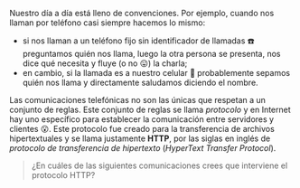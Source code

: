 Nuestro día a día está lleno de convenciones. Por ejemplo, cuando nos llaman  por teléfono casi siempre hacemos lo mismo:

- si nos llaman a un teléfono fijo sin identificador de llamadas :telephone: preguntamos quién nos llama, luego la otra persona se presenta, nos dice qué necesita y fluye (o no :stuck_out_tongue:) la charla;
- en cambio, si la llamada es a nuestro celular :iphone: probablemente sepamos quién nos llama y directamente saludamos diciendo el nombre.

Las comunicaciones telefónicas no son las únicas que respetan a un conjunto de reglas. Este conjunto de reglas se llama _protocolo_ y en Internet hay uno específico para establecer la comunicación entre servidores y clientes :open_mouth:. Este protocolo fue creado para la transferencia de archivos hipertextuales y se llama justamente **HTTP**, por las siglas en inglés de _protocolo de transferencia de hipertexto_ (_HyperText Transfer Protocol_).

> ¿En cuáles de las siguientes comunicaciones crees que interviene el protocolo HTTP?
